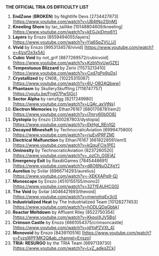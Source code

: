 **THE OFFICIAL TRIA.OS DIFFICULTY LIST**

1. **EndZone** (**BROKEN**) by Nightlife Devs [2734427873] [https://www.youtube.com/watch?v=UB4tNo2ShjM] 
2. **Kneeling Shore** by tac_taillike [10148804609/kneeling] [https://www.youtube.com/watch?v=kEGJxiDmx6Y]
3. **Layers** by Enszo [8559494055/layers] [https://www.youtube.com/watch?v=Yja6SpZVU_U]
4. **Vivid** by Enszo [9953134578/vivid] [https://www.youtube.com/watch?v=4lzsf2e3x5A]
5. **Cubic Void** by not_grif [8877269572/cubicvoid] [https://www.youtube.com/watch?v=KzbVhvUwGZE]
6. **Tempestuous Blizzard** by Zerix [11573213410] [https://www.youtube.com/watch?v=Cxd7gPp9oDs]
7. **Crystallized** by CN08_ [10225315067] [https://www.youtube.com/watch?v=6U-OB2AQbww]
8. **Phantasm** by SkullerySkuffling [7118747757] [https://youtu.be/Fng07Pw5IGc]
9. **Sector Alpha** by ramzfgg [8217249980] [https://www.youtube.com/watch?v=LQAr_axVtNs]
10. **Electron Memories** by Ethan76167 [6801708781/em2] [https://www.youtube.com/watch?v=i7mry60b0O8] 
11. **Dystopia** by Enszo [3300287803/dystopia] [https://www.youtube.com/watch?v=EkHgt_REn1Q]
12. **Decayed Mineshaft** by TechnocraticAviation [6999475800] [https://www.youtube.com/watch?v=rjuEvIPRFZM]
13. **Electrical Malfunction** by Ethan76167 [6618228591/em1] [https://www.youtube.com/watch?v=kQquFCls1PE]
14. **Ominosity** by TechnocraticAviation [8237260520] [https://www.youtube.com/watch?v=_pzCh_G0EjA]
15. **Emergency Exit** by RaxdiiGames [7845448691] [https://www.youtube.com/watch?v=d8O6NuOZXgY]
16. **Aurelius** by Svilar [6966714293/aurelius] [https://www.youtube.com/watch?v=-XEKXAPq9-Q] 
17. **Monoscape** by Enszo [4510155155/mono2] [https://www.youtube.com/watch?v=32TfEAUHCG0] 
18. **The Void** by Svilar [4046421693/thevoid] [https://www.youtube.com/watch?v=mwnohqEx3cI]
19. **Industrialized Heat** by The Industrialized Team [10128277453] [https://www.youtube.com/watch?v=hODLQDaGbbk]
20. **Reactor Meltdown** by Affluent Riley [8522750354] [https://www.youtube.com/watch?v=KkpoIXJV5Bg] 
21. **Crimson Castle** by Enszo [6661054375/crimsoncastle] [https://www.youtube.com/watch?v=jdYqPZVXt_4]
22. **Monovoid** by Enszo [8439110516] [https://www.youtube.com/watch?v=FvzsWPFMK2Q&ab_channel=Enszo] 
23. **TRIA: RESURGO** by the TRIA Team [6697139730] [https://www.youtube.com/watch?v=LyZ_adkqZCk] 
